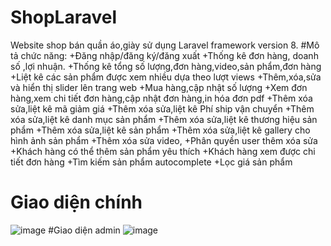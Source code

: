 # ShopLaravel
Website shop bán quần áo,giày sử dụng  Laravel framework version 8.
#Mô tả chức năng:
+Đăng nhập/đăng ký/đăng xuất
+Thống kê đơn hàng, doanh số ,lợi nhuận.
+Thống kê tổng số lượng,đơn hàng,video,sản phẩm,đơn hàng
+Liệt kê các sản phẩm được xem nhiều dựa theo lượt views
+Thêm,xóa,sửa và hiển thị slider lên trang web
+Mua hàng,cập nhật số lượng
+Xem đơn hàng,xem chi tiết đơn hàng,cập nhật đơn hàng,in hóa đơn pdf
+Thêm xóa sửa,liệt kê mã giảm giá
+Thêm xóa sửa,liệt kê Phí ship vận chuyển
+Thêm xóa sửa,liệt kê danh mục sản phẩm
+Thêm xóa sửa,liệt kê thương hiệu sản phẩm
+Thêm xóa sửa,liệt kê sản phẩm
+Thêm xóa sửa,liệt kê gallery cho hình ảnh sản phẩm
+Thêm xóa sửa video,
+Phân quyền user thêm xóa sửa 
+Khách hàng có thể thêm sản phẩm yêu thích
+Khách hàng xem được chi tiết đơn hàng
+Tìm kiếm sản phẩm autocomplete
+Lọc giá sản phẩm




# Giao diện chính
![image](https://user-images.githubusercontent.com/108797023/177527800-75c6effe-e1b7-4767-b907-3d6b96027d0d.png)
#Giao diện admin
![image](https://user-images.githubusercontent.com/108797023/177527894-0eb50cc9-e5b4-455e-b4b0-b50803a142aa.png)
